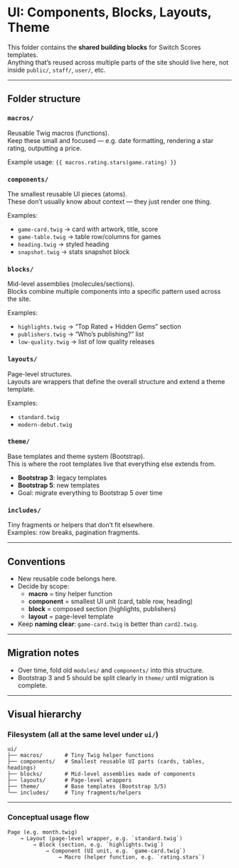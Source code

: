 # UI: Components, Blocks, Layouts, Theme

This folder contains the **shared building blocks** for Switch Scores templates.  
Anything that’s reused across multiple parts of the site should live here, not inside `public/`, `staff/`, `user/`, etc.

---

## Folder structure

### `macros/`
Reusable Twig macros (functions).  
Keep these small and focused — e.g. date formatting, rendering a star rating, outputting a price.

Example usage: `{{ macros.rating.stars(game.rating) }}`

### `components/`
The smallest reusable UI pieces (atoms).  
These don’t usually know about context — they just render one thing.

Examples:
- `game-card.twig` → card with artwork, title, score
- `game-table.twig` → table row/columns for games
- `heading.twig` → styled heading
- `snapshot.twig` → stats snapshot block

### `blocks/`
Mid-level assemblies (molecules/sections).  
Blocks combine multiple components into a specific pattern used across the site.

Examples:
- `highlights.twig` → “Top Rated + Hidden Gems” section
- `publishers.twig` → “Who’s publishing?” list
- `low-quality.twig` → list of low quality releases

### `layouts/`
Page-level structures.  
Layouts are wrappers that define the overall structure and extend a theme template.

Examples:
- `standard.twig`
- `modern-debut.twig`

### `theme/`
Base templates and theme system (Bootstrap).  
This is where the root templates live that everything else extends from.

- **Bootstrap 3**: legacy templates
- **Bootstrap 5**: new templates
- Goal: migrate everything to Bootstrap 5 over time

### `includes/`
Tiny fragments or helpers that don’t fit elsewhere.  
Examples: row breaks, pagination fragments.

---

## Conventions
- New reusable code belongs here.
- Decide by scope:
    - **macro** = tiny helper function
    - **component** = smallest UI unit (card, table row, heading)
    - **block** = composed section (highlights, publishers)
    - **layout** = page-level template
- Keep **naming clear**: `game-card.twig` is better than `card2.twig`.

---

## Migration notes
- Over time, fold old `modules/` and `components/` into this structure.
- Bootstrap 3 and 5 should be split clearly in `theme/` until migration is complete.

---

## Visual hierarchy

### Filesystem (all at the same level under `ui/`)

```
ui/
├── macros/       # Tiny Twig helper functions
├── components/   # Smallest reusable UI parts (cards, tables, headings)
├── blocks/       # Mid-level assemblies made of components
├── layouts/      # Page-level wrappers
├── theme/        # Base templates (Bootstrap 3/5)
└── includes/     # Tiny fragments/helpers
```

---

### Conceptual usage flow

```
Page (e.g. month.twig)
    → Layout (page-level wrapper, e.g. `standard.twig`)
        → Block (section, e.g. `highlights.twig`)
            → Component (UI unit, e.g. `game-card.twig`)
                → Macro (helper function, e.g. `rating.stars`)
```
